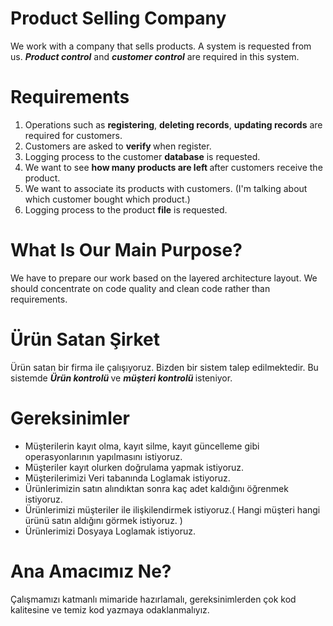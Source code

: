 <h1>Product Selling Company</h1>

<p>We work with a company that sells products. A system is requested from us. <b><i>Product control</i></b> and <b><i>customer control</i></b> are required in this system.</p>

<h1>Requirements</h1>

<ol>
<li>Operations such as <b>registering</b>, <b>deleting records</b>, <b>updating records</b> are required for customers.</li>
<li>Customers are asked to <b> verify </b> when register.</li>
<li>Logging process to the customer <b>database</b> is requested.</li>
<li>We want to see <b> how many products are left </b> after customers receive the product.</li>
<li>We want to associate its products with customers. (I'm talking about which customer bought which product.)</li>
<li>Logging process to the product <b>file</b> is requested.</li>
  </ol>
  
<h1>What Is Our Main Purpose?</h1>

<p> We have to prepare our work based on the layered architecture layout. We should concentrate on code quality and clean code rather than requirements.</p>

<h1>Ürün Satan Şirket</h1>
<p>
Ürün satan bir firma ile çalışıyoruz. Bizden bir sistem talep edilmektedir. Bu sistemde <b> <i> Ürün kontrolü </i> </b> ve <b> <i> müşteri kontrolü </i> </b> isteniyor.</p>
<h1>Gereksinimler</h1>
<ul>
  <li>Müşterilerin kayıt olma, kayıt silme, kayıt güncelleme gibi operasyonlarının yapılmasını istiyoruz.</li>
  <li>Müşteriler kayıt olurken doğrulama yapmak istiyoruz.</li>
  <li>Müşterilerimizi Veri tabanında Loglamak istiyoruz.</li>
  <li>Ürünlerimizin satın alındıktan sonra kaç adet kaldığını öğrenmek istiyoruz.</li>
  <li>Ürünlerimizi müşteriler ile ilişkilendirmek istiyoruz.( Hangi müşteri hangi ürünü satın aldığını görmek istiyoruz. )</li> 
  <li>Ürünlerimizi Dosyaya Loglamak istiyoruz. </li>
</ul>  
  
<h1>Ana Amacımız Ne?</h1>
  
<p>Çalışmamızı katmanlı mimaride hazırlamalı, gereksinimlerden çok kod kalitesine ve temiz kod yazmaya odaklanmalıyız.</p>


